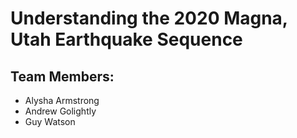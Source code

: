 # Understanding the 2020 Magna, Utah Earthquake Sequence

## Team Members:
- Alysha Armstrong
- Andrew Golightly
- Guy Watson